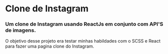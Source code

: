 <h1> Clone de Instagram </h1>
  <h3> Um clone de Instagram usando ReactJs em conjunto com API'S de imagens. </h3>
 O objetivo desse projeto era testar minhas habildades com o SCSS e React para fazer uma pagina clone do Instagram.
